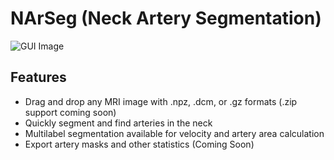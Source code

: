 # NArSeg (Neck Artery Segmentation)

<!-- ![GUI Image](https://i.postimg.cc/4xVNmdb5/image.png) -->
![GUI Image](./images/demo.gif)

## Features

- Drag and drop any MRI image with .npz, .dcm, or .gz formats (.zip support coming soon)
- Quickly segment and find arteries in the neck
- Multilabel segmentation available for velocity and artery area calculation
- Export artery masks and other statistics (Coming Soon)
